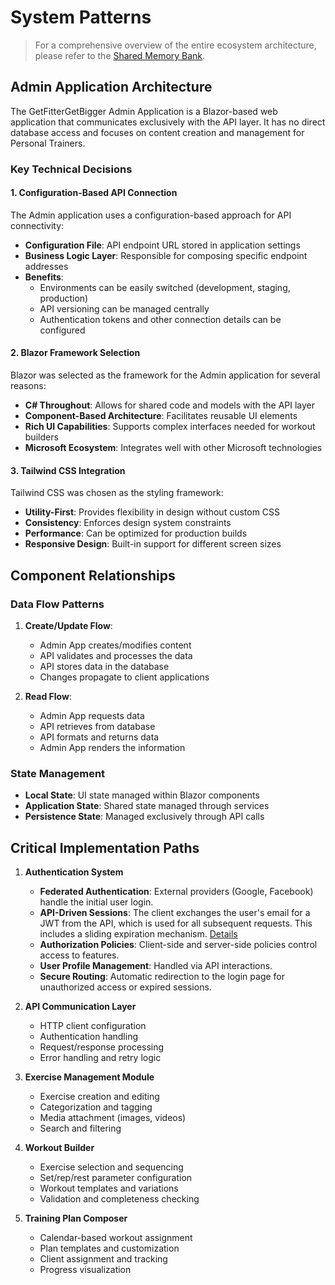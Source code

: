 # System Patterns

> For a comprehensive overview of the entire ecosystem architecture, please refer to the [Shared Memory Bank](/Shared/memory-bank/systemPatterns.md).

## Admin Application Architecture

The GetFitterGetBigger Admin Application is a Blazor-based web application that communicates exclusively with the API layer. It has no direct database access and focuses on content creation and management for Personal Trainers.

### Key Technical Decisions

#### 1. Configuration-Based API Connection

The Admin application uses a configuration-based approach for API connectivity:

- **Configuration File**: API endpoint URL stored in application settings
- **Business Logic Layer**: Responsible for composing specific endpoint addresses
- **Benefits**: 
  - Environments can be easily switched (development, staging, production)
  - API versioning can be managed centrally
  - Authentication tokens and other connection details can be configured

#### 2. Blazor Framework Selection

Blazor was selected as the framework for the Admin application for several reasons:

- **C# Throughout**: Allows for shared code and models with the API layer
- **Component-Based Architecture**: Facilitates reusable UI elements
- **Rich UI Capabilities**: Supports complex interfaces needed for workout builders
- **Microsoft Ecosystem**: Integrates well with other Microsoft technologies

#### 3. Tailwind CSS Integration

Tailwind CSS was chosen as the styling framework:

- **Utility-First**: Provides flexibility in design without custom CSS
- **Consistency**: Enforces design system constraints
- **Performance**: Can be optimized for production builds
- **Responsive Design**: Built-in support for different screen sizes

## Component Relationships

### Data Flow Patterns

1. **Create/Update Flow**:
   - Admin App creates/modifies content
   - API validates and processes the data
   - API stores data in the database
   - Changes propagate to client applications

2. **Read Flow**:
   - Admin App requests data
   - API retrieves from database
   - API formats and returns data
   - Admin App renders the information

### State Management

- **Local State**: UI state managed within Blazor components
- **Application State**: Shared state managed through services
- **Persistence State**: Managed exclusively through API calls

## Critical Implementation Paths

1. **Authentication System**
   - **Federated Authentication**: External providers (Google, Facebook) handle the initial user login.
   - **API-Driven Sessions**: The client exchanges the user's email for a JWT from the API, which is used for all subsequent requests. This includes a sliding expiration mechanism. [Details](/memory-bank/features/api-authentication-flow.md)
   - **Authorization Policies**: Client-side and server-side policies control access to features.
   - **User Profile Management**: Handled via API interactions.
   - **Secure Routing**: Automatic redirection to the login page for unauthorized access or expired sessions.

2. **API Communication Layer**
   - HTTP client configuration
   - Authentication handling
   - Request/response processing
   - Error handling and retry logic

3. **Exercise Management Module**
   - Exercise creation and editing
   - Categorization and tagging
   - Media attachment (images, videos)
   - Search and filtering

4. **Workout Builder**
   - Exercise selection and sequencing
   - Set/rep/rest parameter configuration
   - Workout templates and variations
   - Validation and completeness checking

5. **Training Plan Composer**
   - Calendar-based workout assignment
   - Plan templates and customization
   - Client assignment and tracking
   - Progress visualization
